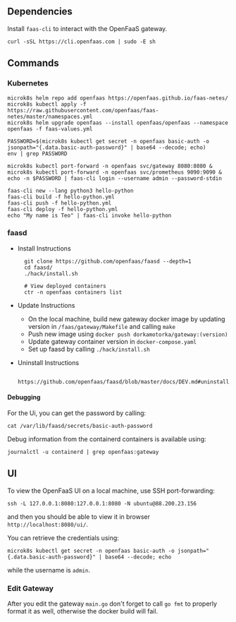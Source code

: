 ## Dependencies

Install `faas-cli` to interact with the OpenFaaS gateway.

	curl -sSL https://cli.openfaas.com | sudo -E sh	

## Commands

### Kubernetes

	microk8s helm repo add openfaas https://openfaas.github.io/faas-netes/
	microk8s kubectl apply -f https://raw.githubusercontent.com/openfaas/faas-netes/master/namespaces.yml
	microk8s helm upgrade openfaas --install openfaas/openfaas --namespace openfaas -f faas-values.yml

	PASSWORD=$(microk8s kubectl get secret -n openfaas basic-auth -o jsonpath="{.data.basic-auth-password}" | base64 --decode; echo)
	env | grep PASSWORD

	microk8s kubectl port-forward -n openfaas svc/gateway 8080:8080 &
	microk8s kubectl port-forward -n openfaas svc/prometheus 9090:9090 &
	echo -n $PASSWORD | faas-cli login --username admin --password-stdin

	faas-cli new --lang python3 hello-python
	faas-cli build -f hello-python.yml
	faas-cli push -f hello-python.yml
	faas-cli deploy -f hello-python.yml
	echo "My name is Teo" | faas-cli invoke hello-python

### faasd

- Install Instructions

		git clone https://github.com/openfaas/faasd --depth=1
		cd faasd/
		./hack/install.sh

		# View deployed containers
		ctr -n openfaas containers list

- Update Instructions

	- On the local machine, build new gateway docker image by updating version in `/faas/gateway/Makefile` and calling `make`
   	- Push new image using `docker push dorkamotorka/gateway:(version)`
	- Update gateway container version in `docker-compose.yaml`
   	- Set up faasd by calling `./hack/install.sh`  

- Uninstall Instructions

		https://github.com/openfaas/faasd/blob/master/docs/DEV.md#uninstall

#### Debugging 

For the Ui, you can get the password by calling:

	cat /var/lib/faasd/secrets/basic-auth-password

Debug information from the containerd containers is available using:

	journalctl -u containerd | grep openfaas:gateway

## UI 

To view the OpenFaaS UI on a local machine, use SSH port-forwarding:

	ssh -L 127.0.0.1:8080:127.0.0.1:8080 -N ubuntu@88.200.23.156

and then you should be able to view it in browser `http://localhost:8080/ui/`.

You can retrieve the credentials using:

	microk8s kubectl get secret -n openfaas basic-auth -o jsonpath="{.data.basic-auth-password}" | base64 --decode; echo

while the username is `admin`. 

### Edit Gateway

After you edit the gateway `main.go` don't forget to call `go fmt` to properly format it as well, otherwise the docker build will fail.
